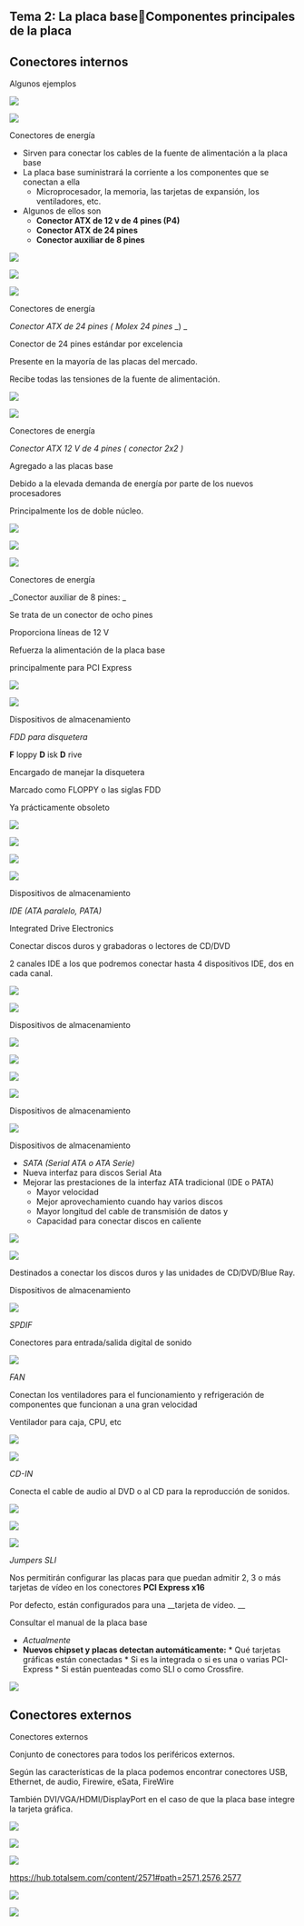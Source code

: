 ## Tema 2: La placa baseComponentes principales de la placa

## Conectores internos

Algunos ejemplos

![](img/U28_-_Conectores_internos_y_externos0.png)

![](img/U28_-_Conectores_internos_y_externos1.png)

Conectores de energía

* Sirven para conectar los cables de la fuente de alimentación a la placa base
* La placa base suministrará la corriente a los componentes que se conectan a ella
  * Microprocesador, la memoria, las tarjetas de expansión, los ventiladores, etc\.
* Algunos de ellos son
  * __Conector ATX de 12 v de 4 pines \(P4\)__
  * __Conector ATX de 24 pines__
  * __Conector auxiliar de 8 pines__

![](img/U28_-_Conectores_internos_y_externos2.png)

![](img/U28_-_Conectores_internos_y_externos3.png)

![](img/U28_-_Conectores_internos_y_externos4.png)

Conectores de energía

_Conector ATX de 24 pines \(_  _Molex 24 pines_  _\) _

Conector de 24 pines estándar por excelencia

Presente en la mayoría de las placas del mercado\.

Recibe todas las tensiones de la fuente de alimentación\.

![](img/U28_-_Conectores_internos_y_externos5.jpg)

![](img/U28_-_Conectores_internos_y_externos6.png)

Conectores de energía

_Conector ATX 12 V de 4 pines \(_  _conector 2x2_  _\)_

Agregado a las placas base

Debido a la elevada demanda de energía por parte de los nuevos procesadores

Principalmente los de doble núcleo\.

![](img/U28_-_Conectores_internos_y_externos7.png)

![](img/U28_-_Conectores_internos_y_externos8.png)

![](img/U28_-_Conectores_internos_y_externos9.jpg)

Conectores de energía

_Conector auxiliar de 8 pines: _

Se trata de un conector de ocho pines

Proporciona líneas de 12 V

Refuerza la alimentación de la placa base

principalmente para PCI Express

![](img/U28_-_Conectores_internos_y_externos10.png)

![](img/U28_-_Conectores_internos_y_externos11.png)

Dispositivos de almacenamiento

_FDD para disquetera_

__F__ loppy  __D__ isk  __D__ rive

Encargado de manejar la disquetera

Marcado como FLOPPY o las siglas FDD

Ya prácticamente obsoleto

![](img/U28_-_Conectores_internos_y_externos12.png)

![](img/U28_-_Conectores_internos_y_externos13.jpg)

![](img/U28_-_Conectores_internos_y_externos14.png)

![](img/U28_-_Conectores_internos_y_externos15.jpg)

Dispositivos de almacenamiento

_IDE \(ATA paralelo, PATA\)_

Integrated Drive Electronics

Conectar discos duros y grabadoras o lectores de CD/DVD

2 canales IDE a los que podremos conectar hasta 4 dispositivos IDE, dos en cada canal\.

![](img/U28_-_Conectores_internos_y_externos16.png)

![](img/U28_-_Conectores_internos_y_externos17.png)

Dispositivos de almacenamiento

![](img/U28_-_Conectores_internos_y_externos18.png)

![](img/U28_-_Conectores_internos_y_externos19.png)

![](img/U28_-_Conectores_internos_y_externos20.png)

![](img/U28_-_Conectores_internos_y_externos21.png)

Dispositivos de almacenamiento

![](img/U28_-_Conectores_internos_y_externos22.gif)

Dispositivos de almacenamiento

* _SATA \(Serial ATA o ATA Serie\)_
* Nueva interfaz para discos Serial Ata
* Mejorar las prestaciones de la interfaz ATA tradicional \(IDE o PATA\)
  * Mayor velocidad
  * Mejor aprovechamiento cuando hay varios discos
  * Mayor longitud del cable de transmisión de datos y
  * Capacidad para conectar discos en caliente

![](img/U28_-_Conectores_internos_y_externos23.jpg)

![](img/U28_-_Conectores_internos_y_externos24.png)

Destinados a conectar los discos duros y las unidades de CD/DVD/Blue Ray\.

Dispositivos de almacenamiento

![](img/U28_-_Conectores_internos_y_externos25.jpg)

_SPDIF_

Conectores para entrada/salida digital de sonido

![](img/U28_-_Conectores_internos_y_externos26.png)

_FAN_

Conectan los ventiladores para el funcionamiento y refrigeración de componentes que funcionan a una gran velocidad

Ventilador para caja, CPU, etc

![](img/U28_-_Conectores_internos_y_externos27.png)

![](img/U28_-_Conectores_internos_y_externos28.png)

_CD\-IN_

Conecta el cable de audio al DVD o al CD para la reproducción de sonidos\.

![](img/U28_-_Conectores_internos_y_externos29.png)

![](img/U28_-_Conectores_internos_y_externos30.png)

![](img/U28_-_Conectores_internos_y_externos31.png)

_Jumpers SLI_

Nos permitirán configurar las placas para que puedan admitir 2, 3 o más tarjetas de vídeo en los conectores  __PCI Express x16__

Por defecto, están configurados para una  __tarjeta de vídeo\. __

Consultar el manual de la placa base

* _Actualmente_
* __Nuevos chipset y placas detectan automáticamente:__
          * Qué tarjetas gráficas están conectadas
          * Si es la integrada o si es una o varias PCI\-Express
          * Si están puenteadas como SLI o como Crossfire\.

![](img/U28_-_Conectores_internos_y_externos32.png)

## Conectores externos

Conectores externos

Conjunto de conectores para todos los periféricos externos\.

Según las características de la placa podemos encontrar conectores USB, Ethernet, de audio, Firewire, eSata, FireWire

También DVI/VGA/HDMI/DisplayPort en el caso de que la placa base integre la tarjeta gráfica\.

![](img/U28_-_Conectores_internos_y_externos33.jpg)

![](img/U28_-_Conectores_internos_y_externos34.png)

![](img/U28_-_Conectores_internos_y_externos35.png)

[https://hub\.totalsem\.com/content/2571\#path=2571,2576,2577](https://hub.totalsem.com/content/2571#path=2571,2576,2577)

![](img/U28_-_Conectores_internos_y_externos36.png)

![](img/U28_-_Conectores_internos_y_externos37.png)

